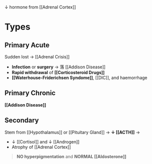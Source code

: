 ↓ hormone from [[Adrenal Cortex]]

# Types
## Primary Acute
Sudden lost → [[Adrenal Crisis]]
- **Infection** or **surgery** → 落 [[Addison Disease]]
- **Rapid withdrawal** of **[[Corticosteroid Drugs]]**
- **[[Waterhouse-Friderichsen Syndome]]**, [[DIC]], and haemorrhage

## Primary Chronic
**[[Addison Disease]]** 

## Secondary
Stem from [[Hypothalamus]] or [[Pituitary Gland]] → **↓ [[ACTH]]** → 
- ↓ [[Cortisol]] and ↓ [[Androgen]]
- Atrophy of [[Adrenal Cortex]]

> **NO hyperpigmentation** and **NORMAL [[Aldosterone]]**